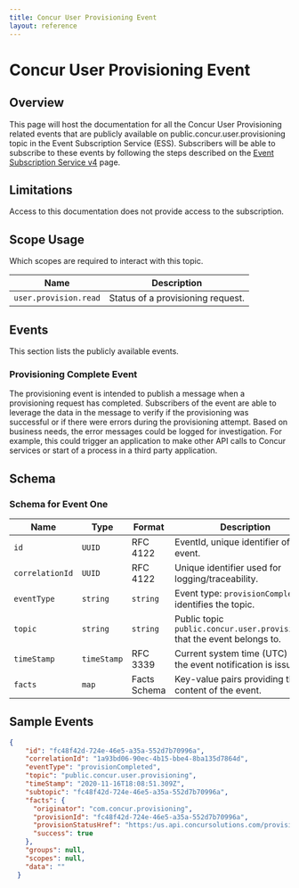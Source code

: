 ```yaml
---
title: Concur User Provisioning Event
layout: reference
---
```


# Concur User Provisioning Event

## <a name="overview"></a>Overview

This page will host the documentation for all the Concur User Provisioning related events that are publicly available on public.concur.user.provisioning topic in the Event Subscription Service (ESS). Subscribers will be able to subscribe to these events by following the steps described on the [Event Subscription Service v4](https://developer.concur.com/api-reference/ess/v4.event-subscription.html) page.

## <a name="limitations"></a>Limitations

Access to this documentation does not provide access to the subscription.

## <a name="scope-usage"></a>Scope Usage

Which scopes are required to interact with this topic.

Name|Description
---|---
`user.provision.read`|Status of a provisioning request.

## <a name="events"></a>Events

This section lists the publicly available events.

### <a name="provisioning-complete"></a>Provisioning Complete Event

The provisioning event is intended to publish a message when a provisioning request has completed. Subscribers of the event are able to leverage the data in the message to verify if the provisioning was successful or if there were errors during the provisioning attempt. Based on business needs, the error messages could be logged for investigation. For example, this could trigger an application to make other API calls to Concur services or start of a process in a third party application.

## <a name="schema"></a>Schema

### <a name="schema-event"></a>Schema for Event One

Name|Type|Format|Description
---|---|---|---
`id`|`UUID`|RFC 4122|EventId, unique identifier of this event.
`correlationId`|`UUID`|RFC 4122|Unique identifier used for logging/traceability.
`eventType`|`string`|`string`|Event type: `provisionCompleted` identifies the topic.
`topic`|`string`|`string`|Public topic `public.concur.user.provisioning` that the event belongs to.
`timeStamp`|`timeStamp`|RFC 3339|Current system time (UTC) when the event notification is issued.
`facts`|`map`|Facts Schema|Key-value pairs providing the content of the event.

## <a name="sample-events"></a>Sample Events

```json
{
    "id": "fc48f42d-724e-46e5-a35a-552d7b70996a",
    "correlationId": "1a93bd06-90ec-4b15-bbe4-8ba135d7864d",
    "eventType": "provisionCompleted",
    "topic": "public.concur.user.provisioning",
    "timeStamp": "2020-11-16T18:08:51.309Z",
    "subtopic": "fc48f42d-724e-46e5-a35a-552d7b70996a",
    "facts": {
      "originator": "com.concur.provisioning",
      "provisionId": "fc48f42d-724e-46e5-a35a-552d7b70996a",
      "provisionStatusHref": "https:/us.api.concursolutions.com/provisioning/v4/provisions/fc48f42d-724e-46e5-a35a-552d7b70996a/status",
      "success": true
    },
    "groups": null,
    "scopes": null,
    "data": ""
  }

```

